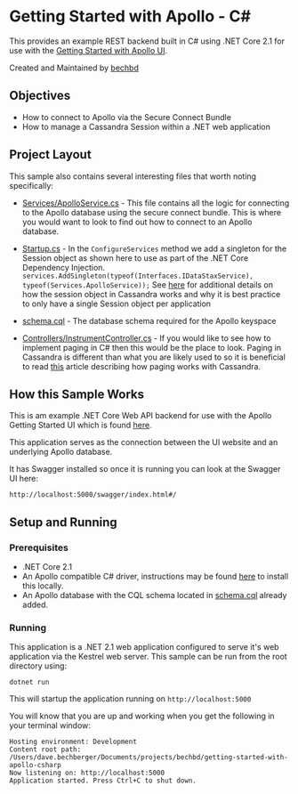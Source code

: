 # Getting Started with Apollo - C#

This provides an example REST backend built in C# using .NET Core 2.1 for use with the [Getting Started with Apollo UI](https://github.com/DataStax-Examples/getting-started-with-apollo-ui).

Created and Maintained by [bechbd](https://github.com/bechbd)

## Objectives
* How to connect to Apollo via the Secure Connect Bundle
* How to manage a Cassandra Session within a .NET web application

## Project Layout

This sample also contains several interesting files that worth noting specifically:

* [Services/ApolloService.cs](Services/ApolloService.cs) - This file contains all the logic for connecting to the Apollo database using the secure connect bundle.  This is where you would want to look to find out how to connect to an Apollo database.
* [Startup.cs](Startup.cs) - In the `ConfigureServices` method we add a singleton for the Session object as shown here to use as part of the .NET Core Dependency Injection.      
`services.AddSingleton(typeof(Interfaces.IDataStaxService), typeof(Services.ApolloService));`
See [here](https://docs.datastax.com/en/devapp/doc/devapp/driversBestPractices.html#Useasinglesessionobjectperapplication) for additional details on how the session object in Cassandra works and why it is best practice to only have a single Session object per application

* [schema.cql](schema.cql) - The database schema required for the Apollo keyspace
* [Controllers/InstrumentController.cs](Controllers/InstrumentsController.cs) - If you would like to see how to implement paging in C# then this would be the place to look.  Paging in Cassandra is different than what you are likely used to so it is beneficial to read [this](https://docs.datastax.com/en/devapp/doc/devapp/driversResultPaging.html) article describing how paging works with Cassandra. 

## How this Sample Works

This is am example .NET Core Web API backend for use with the Apollo Getting Started UI which is found [here](https://github.com/DataStax-Examples/getting-started-with-apollo-ui).

This application serves as the connection between the UI website and an underlying Apollo database.  

It has Swagger installed so once it is running you can look at the Swagger UI here:

```http://localhost:5000/swagger/index.html#/```

## Setup and Running

### Prerequisites

* .NET Core 2.1
* An Apollo compatible C# driver, instructions may be found [here](https://helpdocs.datastax.com/aws/dscloud/apollo/dscloudConnectCsharpDriver.html) to install this locally.
* An Apollo database with the CQL schema located in [schema.cql](schema.cql) already added.

### Running
This application is a .NET 2.1 web application configured to serve it's web application via the Kestrel web server.  This sample can be run from the root directory using:

```dotnet run```

This will startup the application running on `http://localhost:5000`

You will know that you are up and working when you get the following in your terminal window:

```
Hosting environment: Development
Content root path: /Users/dave.bechberger/Documents/projects/bechbd/getting-started-with-apollo-csharp
Now listening on: http://localhost:5000
Application started. Press Ctrl+C to shut down.
```
